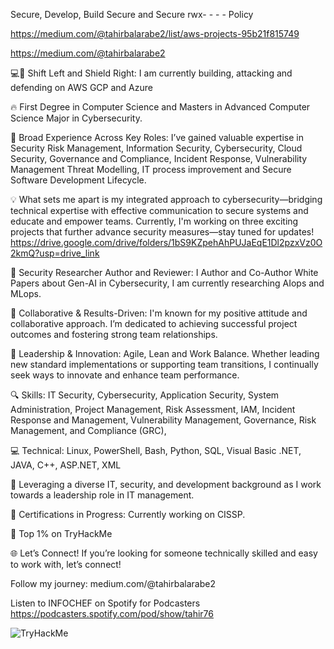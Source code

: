 
Secure, Develop, Build Secure and Secure rwx- - - - Policy

https://medium.com/@tahirbalarabe2/list/aws-projects-95b21f815749

https://medium.com/@tahirbalarabe2

 💻🔐 Shift Left and Shield Right: I am currently building, attacking and defending on AWS GCP and Azure

🔥  First Degree in Computer Science and Masters in Advanced Computer Science Major in Cybersecurity. 

🎯 Broad Experience Across Key Roles: I’ve gained valuable expertise in Security Risk Management, Information Security, Cybersecurity, Cloud Security, Governance and Compliance, Incident Response, Vulnerability Management Threat Modelling,  IT process improvement and Secure Software Development Lifecycle.

💡 What sets me apart is my integrated approach to cybersecurity—bridging technical expertise with effective communication to secure systems and educate and empower teams. Currently, I'm working on three exciting projects that further advance security measures—stay tuned for updates! 
https://drive.google.com/drive/folders/1bS9KZpehAhPUJaEqE1Dl2pzxVz0O2kmQ?usp=drive_link

🚗 Security Researcher Author and Reviewer: I Author and Co-Author White Papers about Gen-AI in Cybersecurity, I am currently researching AIops and MLops.

🌈 Collaborative & Results-Driven: I'm known for my positive attitude and collaborative approach. I’m dedicated to achieving successful project outcomes and fostering strong team relationships.

🚀 Leadership & Innovation: Agile, Lean and Work Balance. Whether leading new standard implementations or supporting team transitions, I continually seek ways to innovate and enhance team performance.

🔍 Skills: IT Security, Cybersecurity, Application Security, System Administration, Project Management, Risk Assessment, IAM,  Incident Response and Management, Vulnerability Management, Governance, Risk Management, and Compliance (GRC), 

💻 Technical: Linux, PowerShell, Bash, Python, SQL, Visual Basic .NET, JAVA, C++, ASP.NET, XML

🔧 Leveraging a diverse IT, security, and development background as I work towards a leadership role in IT management.

🤩 Certifications in Progress:  Currently working on CISSP. 

👔 Top 1% on TryHackMe

🌐 Let’s Connect! If you’re looking for someone technically skilled and easy to work with, let’s connect!

Follow my journey: medium.com/@tahirbalarabe2

Listen to INFOCHEF on Spotify for Podcasters https://podcasters.spotify.com/pod/show/tahir76

<img src="https://tryhackme-badges.s3.amazonaws.com/Cyberchef201.png" alt="TryHackMe">
